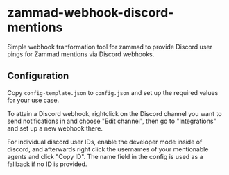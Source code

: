 # zammad-webhook-discord-mentions

Simple webhook tranformation tool for zammad to provide Discord user pings for Zammad mentions via Discord webhooks.

## Configuration

Copy `config-template.json` to `config.json` and set up the required values for your use case.

To attain a Discord webhook, rightclick on the Discord channel you want to send notifications in and choose "Edit channel", then go to "Integrations" and set up a new webhook there.

For individual discord user IDs, enable the developer mode inside of discord,
and afterwards right click the usernames of your mentionable agents and click "Copy ID".
The name field in the config is used as a fallback if no ID is provided.
